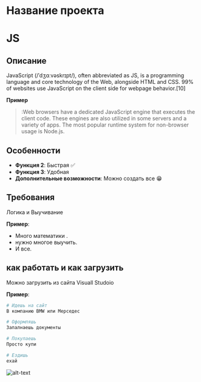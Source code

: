 # Название проекта
# **JS**
## Описание

JavaScript (/ˈdʒɑːvəskrɪpt/), often abbreviated as JS, is a programming language and core technology of the Web, alongside HTML and CSS. 99% of websites use JavaScript on the client side for webpage behavior.[10]

**Пример**
>:Web browsers have a dedicated JavaScript engine that executes the client code. These engines are also utilized in some servers and a variety of apps. The most popular runtime system for non-browser usage is Node.js.

## Особенности

- **Функция 2**: Быстрая ✅
- **Функция 3**: Удобная
- **Дополнительные возможности**: Можно создать все 😁

## Требования
Логика и Выучивание 

**Пример**:
- Много математики .
- нужно многое выучить.
- И все.
 
 
## как работать и как загрузить
Можно загрузить из сайта Visuall Studoio 


**Пример**:

```bash
# Идешь на сайт 
В компанию BMW или Мерседес

# Оформляшь
Запалнаешь документы

# Покупаешь
Просто купи

# Ездишь
ехай
```
![alt-text](/ере.jfif)
